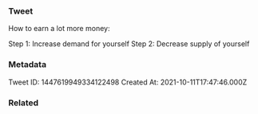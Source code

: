 ### Tweet
How to earn a lot more money:

Step 1: Increase demand for yourself
Step 2: Decrease supply of yourself

### Metadata
Tweet ID: 1447619949334122498
Created At: 2021-10-11T17:47:46.000Z

### Related


